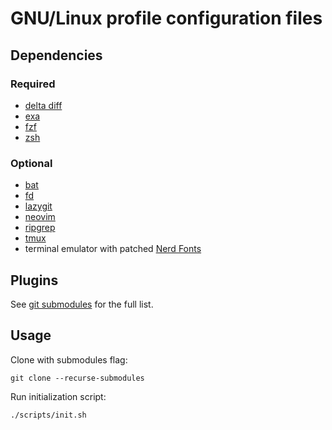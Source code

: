 # GNU/Linux profile configuration files

## Dependencies

### Required

- [delta diff](https://github.com/dandavison/delta#readme)
- [exa](https://github.com/ogham/exa#readme)
- [fzf](https://github.com/junegunn/fzf#readme)
- [zsh](https://github.com/ohmyzsh/ohmyzsh#readme)

### Optional

- [bat](https://github.com/sharkdp/bat#readme)
- [fd](https://github.com/sharkdp/fd)
- [lazygit](https://github.com/jesseduffield/lazygit#readme)
- [neovim](https://github.com/neovim/neovim#readme)
- [ripgrep](https://github.com/BurntSushi/ripgrep#readme)
- [tmux](https://github.com/tmux/tmux#readme)
- terminal emulator with patched [Nerd Fonts](https://github.com/ryanoasis/nerd-fonts#readme)

## Plugins 

See [git submodules](.gitmodules) for the full list.

## Usage

Clone with submodules flag:

```shell
git clone --recurse-submodules
```

Run initialization script:

```shell
./scripts/init.sh
```
